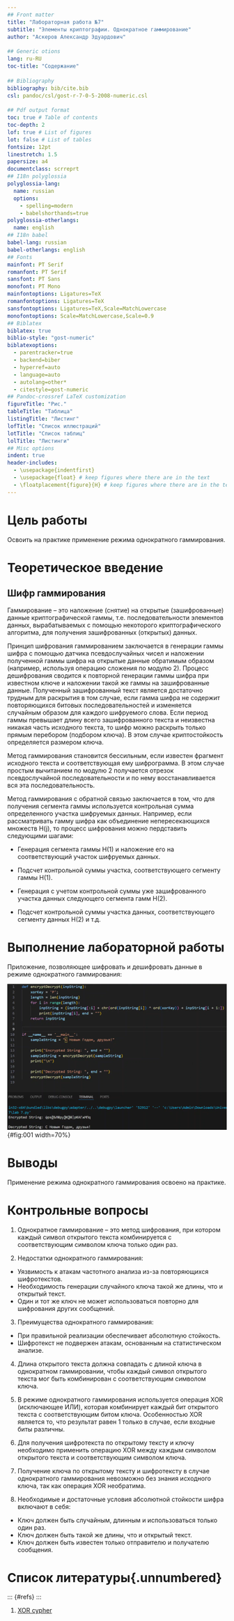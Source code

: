 ```yaml
---
## Front matter
title: "Лабораторная работа №7"
subtitle: "Элементы криптографии. Однократное гаммирование"
author: "Аскеров Александр Эдуардович"

## Generic otions
lang: ru-RU
toc-title: "Содержание"

## Bibliography
bibliography: bib/cite.bib
csl: pandoc/csl/gost-r-7-0-5-2008-numeric.csl

## Pdf output format
toc: true # Table of contents
toc-depth: 2
lof: true # List of figures
lot: false # List of tables
fontsize: 12pt
linestretch: 1.5
papersize: a4
documentclass: scrreprt
## I18n polyglossia
polyglossia-lang:
  name: russian
  options:
	- spelling=modern
	- babelshorthands=true
polyglossia-otherlangs:
  name: english
## I18n babel
babel-lang: russian
babel-otherlangs: english
## Fonts
mainfont: PT Serif
romanfont: PT Serif
sansfont: PT Sans
monofont: PT Mono
mainfontoptions: Ligatures=TeX
romanfontoptions: Ligatures=TeX
sansfontoptions: Ligatures=TeX,Scale=MatchLowercase
monofontoptions: Scale=MatchLowercase,Scale=0.9
## Biblatex
biblatex: true
biblio-style: "gost-numeric"
biblatexoptions:
  - parentracker=true
  - backend=biber
  - hyperref=auto
  - language=auto
  - autolang=other*
  - citestyle=gost-numeric
## Pandoc-crossref LaTeX customization
figureTitle: "Рис."
tableTitle: "Таблица"
listingTitle: "Листинг"
lofTitle: "Список иллюстраций"
lotTitle: "Список таблиц"
lolTitle: "Листинги"
## Misc options
indent: true
header-includes:
  - \usepackage{indentfirst}
  - \usepackage{float} # keep figures where there are in the text
  - \floatplacement{figure}{H} # keep figures where there are in the text
---
```


# Цель работы

Освоить на практике применение режима однократного гаммирования.

# Теоретическое введение

## Шифр гаммирования

Гаммирование – это наложение (снятие) на открытые (зашифрованные) данные криптографической гаммы, т.е. последовательности элементов данных, вырабатываемых с помощью некоторого криптографического алгоритма, для получения зашифрованных (открытых) данных.

Принцип шифрования гаммированием заключается в генерации гаммы шифра с помощью датчика псевдослучайных чисел и наложении полученной гаммы шифра на открытые данные обратимым образом (например, используя операцию сложения по модулю 2). Процесс дешифрования сводится к повторной генерации гаммы шифра при известном ключе и наложении такой же гаммы на зашифрованные данные. Полученный зашифрованный текст является достаточно трудным для раскрытия в том случае, если гамма шифра не содержит повторяющихся битовых последовательностей и изменяется случайным образом для каждого шифруемого слова. Если период гаммы превышает длину всего зашифрованного текста и неизвестна никакая часть исходного текста, то шифр можно раскрыть только прямым перебором (подбором ключа). В этом случае криптостойкость определяется размером ключа.

Метод гаммирования становится бессильным, если известен фрагмент исходного текста и соответствующая ему шифрограмма. В этом случае простым вычитанием по модулю 2 получается отрезок псевдослучайной последовательности и по нему восстанавливается вся эта последовательность.

Метод гаммирования с обратной связью заключается в том, что для получения сегмента гаммы используется контрольная сумма определенного участка шифруемых данных. Например, если рассматривать гамму шифра как объединение непересекающихся множеств H(j), то процесс шифрования можно пердставить следующими шагами:

* Генерация сегмента гаммы H(1) и наложение его на соответствующий участок шифруемых данных.

* Подсчет контрольной суммы участка, соответствующего сегменту гаммы H(1).

* Генерация с учетом контрольной суммы уже зашифрованного участка данных следующего сегмента гамм H(2).

* Подсчет контрольной суммы участка данных, соответствующего сегменту данных H(2) и т.д.

# Выполнение лабораторной работы

Приложение, позволяющее шифровать и дешифровать данные в режиме однократного гаммирования:

![Программа](image/1.png){#fig:001 width=70%}

# Выводы

Применение режима однократного гаммирования освоено на практике.

# Контрольные вопросы

1. Однократное гаммирование – это метод шифрования, при котором каждый символ открытого текста комбинируется с соответствующим символом ключа только один раз.

2. Недостатки однократного гаммирования:
* Уязвимость к атакам частотного анализа из-за повторяющихся шифротекстов.
* Необходимость генерации случайного ключа такой же длины, что и открытый текст.
* Один и тот же ключ не может использоваться повторно для шифрования других сообщений.

3. Преимущества однократного гаммирования:
* При правильной реализации обеспечивает абсолютную стойкость.
* Шифротекст не подвержен атакам, основанным на статистическом анализе.

4. Длина открытого текста должна совпадать с длиной ключа в однократном гаммировании, чтобы каждый символ открытого текста мог быть комбинирован с соответствующим символом ключа.

5. В режиме однократного гаммирования используется операция XOR (исключающее ИЛИ), которая комбинирует каждый бит открытого текста с соответствующим битом ключа. Особенностью XOR является то, что результат равен 1 только в случае, если входные биты различны.

6. Для получения шифротекста по открытому тексту и ключу необходимо применить операцию XOR между каждым символом открытого текста и соответствующим символом ключа.

7. Получение ключа по открытому тексту и шифротексту в случае однократного гаммирования невозможно без знания исходного ключа, так как операция XOR необратима.

8. Необходимые и достаточные условия абсолютной стойкости шифра включают в себя:
* Ключ должен быть случайным, длинным и использоваться только один раз.
* Ключ должен быть такой же длины, что и открытый текст.
* Ключ должен быть известен только отправителю и получателю сообщения.

# Список литературы{.unnumbered}

::: {#refs}
:::
1. [XOR cypher](https://en.wikipedia.org/wiki/XOR_cipher)
